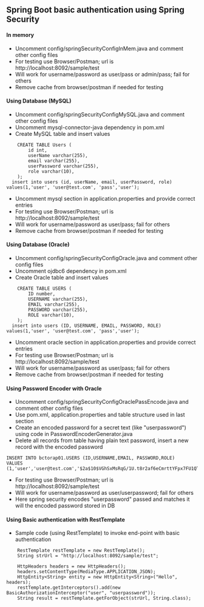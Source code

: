 ## Spring Boot basic authentication using Spring Security
#### In memory 
- Uncomment config/springSecurityConfigInMem.java and comment other config files
- For testing use Browser/Postman; url is http://localhost:8092/sample/test
- Will work for username/password as user/pass or admin/pass; fail for others
- Remove cache from browser/postman if needed for testing
#### Using Database (MySQL)
- Uncomment config/springSecurityConfigMySQL.java and comment other config files
- Uncomment mysql-connector-java dependency in pom.xml
- Create MySQL table and insert values
```
 	CREATE TABLE Users (
	    id int,
	    userName varchar(255),
	    email varchar(255),
	    userPassword varchar(255),
	    role varchar(10),
	);
  insert into users (id, userName, email, userPassword, role) values(1,'user', 'user@test.com', 'pass','user');
```
- Uncomment mysql section in application.properties and provide correct entries
- For testing use Browser/Postman; url is http://localhost:8092/sample/test
- Will work for username/password as user/pass; fail for others
- Remove cache from browser/postman if needed for testing
#### Using Database (Oracle)
- Uncomment config/springSecurityConfigOracle.java and comment other config files
- Uncomment ojdbc6 dependency in pom.xml
- Create Oracle table and insert values
```
 	CREATE TABLE USERS (
	    ID number,
	    USERNAME varchar(255),
	    EMAIL varchar(255),
	    PASSWORD varchar(255),
	    ROLE varchar(10),
	);
  insert into users (ID, USERNAME, EMAIL, PASSWORD, ROLE) values(1,'user', 'user@test.com', 'pass','user');
```
- Uncomment oracle section in application.properties and provide correct entries
- For testing use Browser/Postman; url is http://localhost:8092/sample/test
- Will work for username/password as user/pass; fail for others
- Remove cache from browser/postman if needed for testing
#### Using Password Encoder with Oracle
- Uncomment config/springSecurityConfigOraclePassEncode.java and comment other config files
- Use pom.xml, application.properties and table structure used in last section
- Create an encoded password for a secret text (like "userpassword") using code in PasswordEncoderGenerator.java
- Delete all records from table having plain text password, insert a new record with the encoded password
```
INSERT INTO bctorap01.USERS (ID,USERNAME,EMAIL, PASSWORD,ROLE)
VALUES (1,'user','user@test.com','$2a$10$VGhSxMsRqG/1U.t8r2af6eCmrttYFpx7FU1QTm1eBxiSWV8LPTbpq','USER');
```
- For testing use Browser/Postman; url is http://localhost:8092/sample/test
- Will work for username/password as user/userpassword; fail for others
- Here spring security encodes "userpassword" passed and matches it will the encoded password stored in DB
#### Using Basic authentication with RestTemplate
- Sample code (using RestTemplate) to invoke end-point with basic authentication
```
	RestTemplate restTemplate = new RestTemplate();
	String strUrl = "http://localhost:8092/sample/test";

	HttpHeaders headers = new HttpHeaders();
	headers.setContentType(MediaType.APPLICATION_JSON);
	HttpEntity<String> entity = new HttpEntity<String>("Hello", headers);
	restTemplate.getInterceptors().add(new BasicAuthorizationInterceptor("user", "userpassword"));
	String result = restTemplate.getForObject(strUrl, String.class);
```

  
